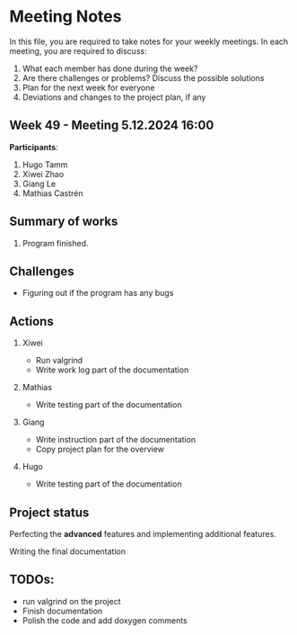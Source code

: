 # Meeting Notes
In this file, you are required to take notes for your weekly meetings. 
In each meeting, you are required to discuss:

1. What each member has done during the week?
2. Are there challenges or problems? Discuss the possible solutions
3. Plan for the next week for everyone
4. Deviations and changes to the project plan, if any


## Week 49 - Meeting 5.12.2024 16:00

**Participants**: 
1. Hugo Tamm
2. Xiwei Zhao
3. Giang Le
4. Mathias Castrén 

## Summary of works

1. Program finished.

## Challenges

- Figuring out if the program has any bugs

## Actions

1. Xiwei
   - Run valgrind
   - Write work log part of the documentation
2. Mathias
   - Write testing part of the documentation
3. Giang
   - Write instruction part of the documentation
   - Copy project plan for the overview

4. Hugo
   - Write testing part of the documentation

## Project status 

Perfecting the **advanced** features and implementing additional features.

Writing the final documentation

## TODOs:

- run valgrind on the project 
- Finish documentation
- Polish the code and add doxygen comments

